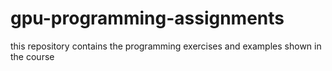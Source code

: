 # gpu-programming-assignments
this repository contains the programming exercises and examples shown in the course 
